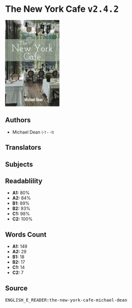 # The New York Cafe <kbd>v2.4.2</kbd>

![](./cover.medium.jpg "")

## Authors


 - Michael Dean <small>(-1 - -1)</small>

## Translators



## Subjects



## Readablility


 - **A1:** 80%
 - **A2:** 84%
 - **B1:** 89%
 - **B2:** 93%
 - **C1:** 98%
 - **C2:** 100%

## Words Count


 - **A1:** 149
 - **A2:** 29
 - **B1:** 18
 - **B2:** 17
 - **C1:** 14
 - **C2:** 7

## Source


<kbd>ENGLISH_E_READER:the-new-york-cafe-michael-dean</kbd>
